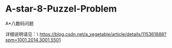 # A-star-8-Puzzel-Problem
A*八数码问题 

详细说明请见：\\
https://blog.csdn.net/a_vegetable/article/details/115361888?spm=1001.2014.3001.5501
